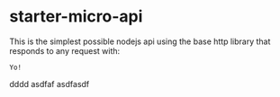 # starter-micro-api

This is the simplest possible nodejs api using the base http library that responds to any request with:   
```
Yo! 
```


dddd
asdfaf
asdfasdf
